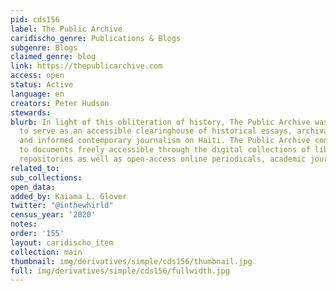 ```yaml
---
pid: cds156
label: The Public Archive
caridischo_genre: Publications & Blogs
subgenre: Blogs
claimed_genre: blog
link: https://thepublicarchive.com
access: open
status: Active
language: en
creators: Peter Hudson
stewards:
blurb: In light of this obliteration of history, The Public Archive was initiated
  to serve as an accessible clearinghouse of historical essays, archival sources,
  and informed contemporary journalism on Haiti. The Public Archive compiles links
  to documents freely accessible through the digital collections of libraries and
  repositories as well as open-access online periodicals, academic journals and newspapers.
related_to:
sub_collections:
open_data:
added_by: Kaiama L. Glover
twitter: "@inthewhirld"
census_year: '2020'
notes:
order: '155'
layout: caridischo_item
collection: main
thumbnail: img/derivatives/simple/cds156/thumbnail.jpg
full: img/derivatives/simple/cds156/fullwidth.jpg
---
```

